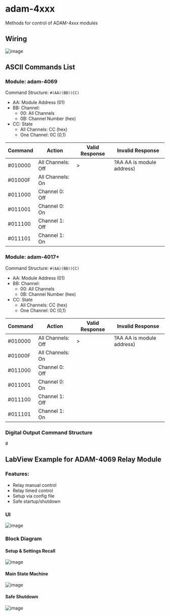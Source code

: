 # adam-4xxx
Methods for control of ADAM-4xxx modules

## Wiring
![image](https://github.com/user-attachments/assets/08e5e9f3-cdbb-4225-b618-eac8455807b8)



## ASCII Commands List
### Module: adam-4069
Command Structure:
`#(AA)(BB)(CC)`
- AA: Module Address (01)
- BB: Channel:
  - 00: All Channels
  - 0B: Channel Number (hex)
- CC: State
  - All Channels: CC (hex)
  - One Channel: 0C (0,1)
  
| Command | Action            |  Valid Response | Invalid Response |
|---      |---                |---              |---               |
| #010000 | All Channels: Off | >               | ?AA AA is module address)            |
| #01000F | All Channels: On  |
| #011000 | Channel 0: Off    |
| #011001 | Channel 0: On     |
| #011100 | Channel 1: Off    |
| #011101 | Channel 1: On     |

### Module: adam-4017+
Command Structure:
`#(AA)(BB)(CC)`
- AA: Module Address (01)
- BB: Channel:
  - 00: All Channels
  - 0B: Channel Number (hex)
- CC: State
  - All Channels: CC (hex)
  - One Channel: 0C (0,1)
  
| Command | Action            |  Valid Response | Invalid Response |
|---      |---                |---              |---               |
| #010000 | All Channels: Off | >               | ?AA AA is module address)            |
| #01000F | All Channels: On  |
| #011000 | Channel 0: Off    |
| #011001 | Channel 0: On     |
| #011100 | Channel 1: Off    |
| #011101 | Channel 1: On     |




### Digital Output Command Structure


\#





## LabView Example for ADAM-4069 Relay Module

 ### Features:
- Relay manual control
- Relay timed control
- Setup via config file
- Safe startup/shutdown
### UI
 ![image](https://github.com/ImogenWren/adam-4069/assets/97303986/7fdd7b80-c65b-4527-a53a-29ff03361982)


 ### Block Diagram

 #### Setup & Settings Recall
 ![image](https://github.com/ImogenWren/adam-4069/assets/97303986/6d77dd08-8947-4233-b4d9-ee85ab8510fc)


 #### Main State Machine
 ![image](https://github.com/ImogenWren/adam-4069/assets/97303986/319e2c4b-f222-47b8-a6c3-c9633bafccf8)

 #### Safe Shutdown
 ![image](https://github.com/ImogenWren/adam-4069/assets/97303986/c706ec72-f9c8-4cf7-9e1d-ffe9976faa28)


